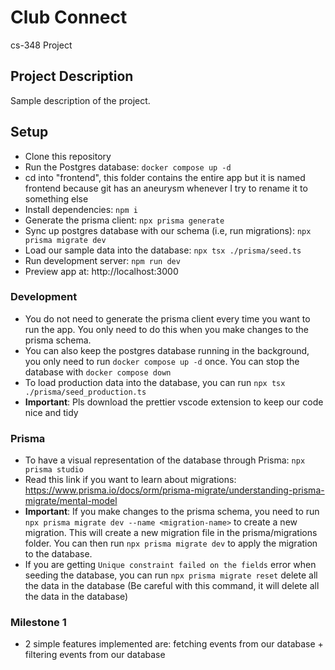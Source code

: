 # Club Connect

cs-348 Project

## Project Description

Sample description of the project.

## Setup
- Clone this repository
- Run the Postgres database: `docker compose up -d`
- cd into "frontend", this folder contains the entire app but it is named frontend because git has an aneurysm whenever I try to rename it to something else
- Install dependencies: `npm i`
- Generate the prisma client: `npx prisma generate`
- Sync up postgres database with our schema (i.e, run migrations): `npx prisma migrate dev`
- Load our sample data into the database: `npx tsx ./prisma/seed.ts`
- Run development server: `npm run dev`
- Preview app at: http://localhost:3000

### Development
- You do not need to generate the prisma client every time you want to run the app. You only need to do this when you make changes to the prisma schema.
- You can also keep the postgres database running in the background, you only need to run `docker compose up -d` once. You can stop the database with `docker compose down`
- To load production data into the database, you can run `npx tsx ./prisma/seed_production.ts`
- **Important**: Pls download the prettier vscode extension to keep our code nice and tidy


### Prisma
- To have a visual representation of the database through Prisma: `npx prisma studio`
- Read this link if you want to learn about migrations: https://www.prisma.io/docs/orm/prisma-migrate/understanding-prisma-migrate/mental-model
- **Important**: If you make changes to the prisma schema, you need to run `npx prisma migrate dev --name <migration-name>` to create a new migration. This will create a new migration file in the prisma/migrations folder. You can then run `npx prisma migrate dev` to apply the migration to the database.
- If you are getting `Unique constraint failed on the fields` error when seeding the database, you can run `npx prisma migrate reset`  delete all the data in the database (Be careful with this command, it will delete all the data in the database)

### Milestone 1
- 2 simple features implemented are: fetching events from our database + filtering events from our database
